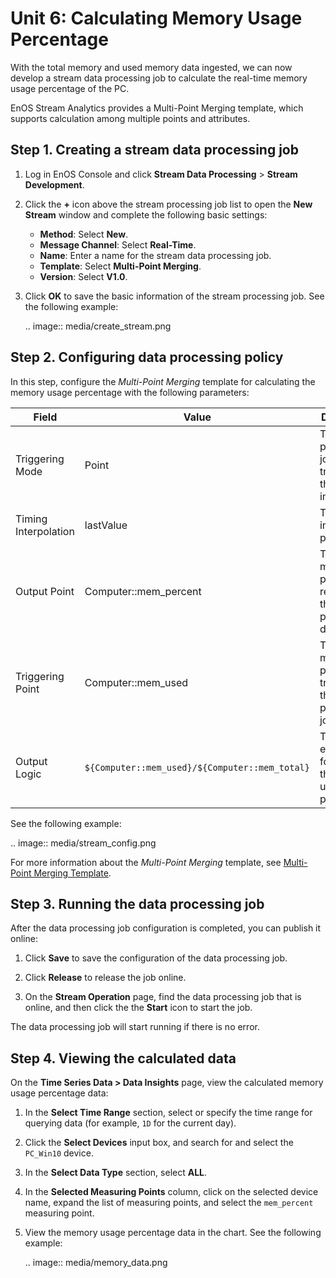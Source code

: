# Unit 6: Calculating Memory Usage Percentage

With the total memory and used memory data ingested, we can now develop a stream data processing job to calculate the real-time memory usage percentage of the PC.

EnOS Stream Analytics provides a Multi-Point Merging template, which supports calculation among multiple points and attributes.


## Step 1. Creating a stream data processing job

1. Log in EnOS Console and click **Stream Data Processing** > **Stream Development**.

2. Click the **+** icon above the stream processing job list to open the **New Stream** window and complete the following basic settings:

   - **Method**: Select **New**.
   - **Message Channel**: Select **Real-Time**.
   - **Name**: Enter a name for the stream data processing job.
   - **Template**: Select **Multi-Point Merging**.
   - **Version**: Select **V1.0**.

3. Click **OK** to save the basic information of the stream processing job. See the following example:

   .. image:: media/create_stream.png

## Step 2. Configuring data processing policy

In this step, configure the *Multi-Point Merging* template for calculating the memory usage percentage with the following parameters:

| Field                | Value                                          | Description                                                  |
| -------------------- | ---------------------------------------------- | ------------------------------------------------------------ |
| Triggering Mode      | Point                                          | The data processing job is triggered by the arrived input data. |
| Timing Interpolation | lastValue                                      | The interpolation policy.                                    |
| Output Point         | Computer::mem_percent                          | The measuring point receiving the processed data.            |
| Triggering Point     | Computer::mem_used                             | The measuring point triggering the data processing job.      |
| Output Logic         | `${Computer::mem_used}/${Computer::mem_total}` | The expression for getting the memory usage percentage.      |

See the following example:

.. image:: media/stream_config.png

For more information about the *Multi-Point Merging* template, see [Multi-Point Merging Template](/docs/data-asset/en/2.0.8/learn/multi_point_overview.html).

## Step 3. Running the data processing job

After the data processing job configuration is completed, you can publish it online:

1. Click **Save** to save the configuration of the data processing job.

2. Click **Release** to release the job online.

3. On the **Stream Operation** page, find the data processing job that is online, and then click the  the **Start** icon to start the job.


The data processing job will start running if there is no error.

## Step 4. Viewing the calculated data

On the **Time Series Data > Data Insights** page, view the calculated memory usage percentage data:

1. In the **Select Time Range** section, select or specify the time range for querying data (for example, `1D` for the current day). 

2. Click the **Select Devices** input box, and search for and select the `PC_Win10` device. 

3. In the **Select Data Type** section, select **ALL**.

4. In the **Selected Measuring Points** column, click on the selected device name, expand the list of measuring points, and select the `mem_percent` measuring point.

5. View the memory usage percentage data in the chart. See the following example:

   .. image:: media/memory_data.png



<!--end-->
